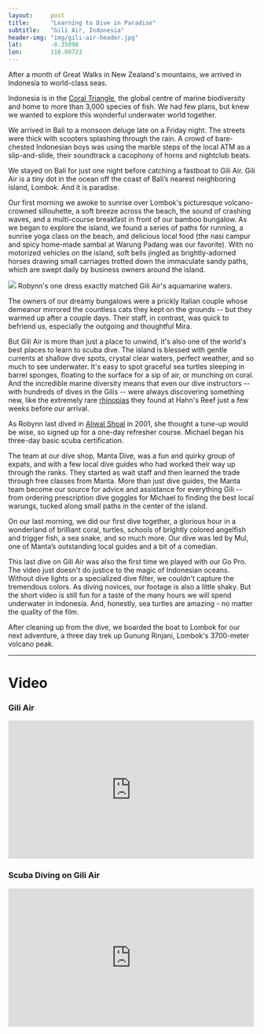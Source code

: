 ```yaml
---
layout: 	post
title:  	"Learning to Dive in Paradise"
subtitle:   "Gili Air, Indonesia"
header-img: "img/gili-air-header.jpg"
lat: 		-8.35898
lon: 		116.08723
---
```


After a month of Great Walks in New Zealand's mountains, we arrived in Indonesia to world-class seas. 

Indonesia is in the [Coral Triangle](https://en.wikipedia.org/wiki/Coral_Triangle), the global centre of marine biodiversity and home to more than 3,000 species of fish.  We had few plans, but knew we wanted to explore this wonderful underwater world together.

We arrived in Bali to a monsoon deluge late on a Friday night. The streets were thick with scooters splashing through the rain. A crowd of bare-chested Indonesian boys was using the marble steps of the local ATM as a slip-and-slide, their soundtrack a cacophony of horns and nightclub beats.  

We stayed on Bali for just one night before catching a fastboat to Gili Air.  Gili Air is a tiny dot in the ocean off the coast of Bali’s nearest neighboring island, Lombok. And it is paradise. 

Our first morning we awoke to sunrise over Lombok's picturesque volcano-crowned sillouhette, a soft breeze across the beach, the sound of crashing waves, and a multi-course breakfast in front of our bamboo bungalow. As we began to explore the island, we found a series of paths for running, a sunrise yoga class on the beach, and delicious local food (the nasi campur and spicy home-made sambal at Warung Padang was our favorite).  With no motorized vehicles on the island, soft bells jingled as brightly-adorned horses drawing small carriages trotted down the immaculate sandy paths, which are swept daily by business owners around the island.

<img src="{{ site.baseurl }}/img/gili-air-water.jpg">
<span class="caption text-muted">Robynn's one dress exactly matched Gili Air's aquamarine waters.</span>

The owners of our dreamy bungalows were a prickly Italian couple whose demeanor mirrored the countless cats they kept on the grounds -- but they warmed up after a couple days.  Their staff, in contrast, was quick to befriend us, especially the outgoing and thoughtful Mira. 

But Gili Air is more than just a place to unwind, it's also one of the world's best places to learn to scuba dive. The island is blessed with gentle currents at shallow dive spots, crystal clear waters, perfect weather, and so much to see underwater. It's easy to spot graceful sea turtles sleeping in barrel sponges, floating to the surface for a sip of air, or munching on coral. And the incredible marine diversity means that even our dive instructors -- with hundreds of dives in the Gilis -- were always discovering something new, like the extremely rare [rhinopias](https://www.google.com/search?q=rhinopias&es_sm=91&source=lnms&tbm=isch&sa=X&ei=eKaEVbzkCdC8uATX4oPADw&ved=0CAcQ_AUoAQ&biw=1236&bih=657) they found at Hahn's Reef just a few weeks before our arrival.

As Robynn last dived in [Aliwal Shoal](http://oceanlegendstours.com/en/best-dive-spots-in-south-africa-aliwal-shoal/) in 2001, she thought a tune-up would be wise, so signed up for a one-day refresher course.  Michael began his three-day basic scuba certification. 

The team at our dive shop, Manta Dive, was a fun and quirky group of expats, and with a few local dive guides who had worked their way up through the ranks. They started as wait staff and then learned the trade through free classes from Manta.  More than just dive guides, the Manta team become our source for advice and assistance for everything Gili -- from ordering prescription dive goggles for Michael to finding the best local warungs, tucked along small paths in the center of the island.

On our last morning, we did our first dive together, a glorious hour in a wonderland of brilliant coral, turtles, schools of brightly colored angelfish and trigger fish, a sea snake, and so much more. Our dive was led by Mul, one of Manta’s outstanding local guides and a bit of a comedian.

This last dive on Gili Air was also the first time we played with our Go Pro.  The video just doesn't do justice to the magic of Indonesian oceans. Without dive lights or a specialized dive filter, we couldn't capture the tremendous colors.  As diving novices, our footage is also a little shaky. But the short video is still fun for a taste of the many hours we will spend underwater in Indonesia. And, honestly, sea turtles are amazing - no matter the quality of the film. 

After cleaning up from the dive, we boarded the boat to Lombok for our next adventure, a three day trek up Gunung Rinjani, Lombok's 3700-meter volcano peak.

---

# Video 

### Gili Air

<iframe src="https://player.vimeo.com/video/131263898" width="500" height="281" frameborder="0" webkitallowfullscreen mozallowfullscreen allowfullscreen></iframe>

### Scuba Diving on Gili Air

<iframe src="https://player.vimeo.com/video/131263950?title=0&byline=0&portrait=0" width="500" height="281" frameborder="0" webkitallowfullscreen mozallowfullscreen allowfullscreen></iframe>








